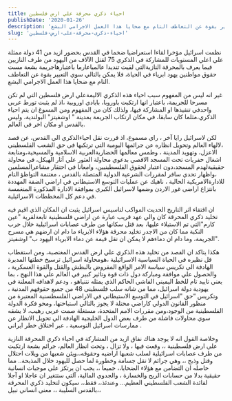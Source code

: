 ```yaml
---
title: احياء ذكري محرقة علي ارض فلسطين
publishDate: '2020-01-26'
description: 'نظمت اسرائيل مؤخرا لقاءا استعراضيا ضخما في القدس بحضور ازيد من 41 دولة ممثلة علي اعلي المستويات للمشاركة في الذكري 75 لقتل الآلاف من اليهود من طرف النازيين فيما يعرف بالمحرقة النازيةالتي لقيت تنديدا عالمياعارما باعتبارهاجريمة بشعة مست حقوق مواطنين يهود ابرياء في الحياة، فلا يمكن بالتالي سوي التعبير بقوة عن التعاطف التام مع ضحايا هذا العمل الاجرامي البشع.'
slug: 'احياء-ذكرى-محرقة-على-ارض-فلسطين'
---
```

نظمت اسرائيل مؤخرا لقاءا استعراضيا ضخما في القدس بحضور ازيد من 41 دولة ممثلة علي اعلي المستويات للمشاركة في الذكري 75 لقتل الآلاف من اليهود من طرف النازيين فيما يعرف بالمحرقة النازيةالتي لقيت تنديدا عالمياعارما باعتبارهاجريمة بشعة مست حقوق مواطنين يهود ابرياء في الحياة، فلا يمكن بالتالي سوي التعبير بقوة عن التعاطف التام مع ضحايا هذا العمل الاجرامي البشع.

غير انه ليس من المفهوم سبب احياء هذه الذكري الاليمةعلي ارض فلسطين التي لم تكن مسرحا للجريمة، باعتبار انها ارتكبت باوروبا، بايادي اوروبية ،اذ لم يثبت تورط عربي واحدفي تنفيذها او المشاركة فيها، ولذلك كان من المفهوم ومن المسوغ ان يتم احياء الذكري،مثلما كان سابقا، في مكان ارتكاب الجريمة بمدينة " اوشفيتز" البولندية، وليس بالقدس او مكان اخر في العالم.

لكن لاسرائيل رايا آخر ، راي مسموع، اذ قررت نقل احياءالذكري الي القدس، عن قصد ،لالهاء العالم وتحويل انظاره عن جرائمها اليومية التي ترتكبها في حق الشعب الفلسطيني الاعزل، وتهويد المدينة ، وطمس معالمها الحضاريةالعربية الاسلامية والمسيحية،ومتابعة اشغال حفريات تحت المسجد الاقصي بدعوي محاولة العثور علي آثار الهيكل، في محاولة حقيقيةلهدم المسجد،دون اعتبار لحقوق الفلسطينيين، وامعانا في احتقار مشاعرالمسلمين ،واظهار تحدي سافر لمقررات الشرعية الدولية المتصلة بالقدس ، مغتنمة التواطؤ التام للادارةالامريكية الحالية ، ناهيك عن عمليات التوسع الاستيطاني في اراضي الضفة المهددة بانتزاع اراضي غور الاردن وضمها لاسرائيل الكبري بموافقة الادارة المذكورة المنغمسة في دعم كل المخططات الاسرائيلية.

ان اقتفاء اثر التاريخ الحديث المواكب لتاسيس اسرائيل يثبت ان المكان الذي اقيم فيه تخليد ذكري المحرقة كان والي عهد قريب عبارة عن اراضي فلسطينية تابعةلقرية "عين كارم"التي تم الاستيلاء عليها، بعد قتل سكانها من طرف عصابات اسرائيلية خلال حرب النكبة مما كان من الاجدر تخليد محرقة هؤلاء الابرياء ما دام ان ارضهم هي مسرح الجريمة، وما دام ان دماءهم لا يمكن ان تقل قيمة عن دماء الابرياء اليهود ب" اوشفيتز".

هكذا يتاكد ان القصد من تخليد هذه الذكري علي ارض القدس المغتصبة، ومن استقطاب قل نظيره في الحياة السياسية الاسرائيلية ،هومحاولة اسرائيل ترسيخ خطتها المدبرة الهادفة الي تكريس سياسة الامر الواقع المفروض بالبطش والقتل والقوة العسكرية ، والحصول علي موافقة ومباركة دول ذات قوة وتاثير كبير في العالم علي هذا النهج ، بما يعني تاييد تام للخط اليميني الفاشي الحاكم الذي يمثله نتنياهو ، ودعم لاهدافه المعلنة في يهودية دولة اسرائيل، مما من شانه سلب فلسطيني 48 من جميع حقوقهم المدنية ، وتكريس “حق "اسرائيل في التوسع الاستيطاني في الاراضي الفلسطسنية المعتبرة من منظور القانون الدولي كاراضي محتلة لا يجوز بالتالي استباحتها، ومحو فكرة الدولة الفلسطينية من الوجود،ومن مقررات الامم المتحدة، مستغلة صمت عربي رهيب، لا يشقه سوي محاولات فاشلة من طرف بعض الدول الخليجية الهادفة الي تحويل الانظار عن ممارسات اسرائيل التوسعية ، عبر اختلاق خطر ايراني .

وخلاصة القول انه لا يوجد هناك نفاق ازيد من المشاركة في احياء ذكري المحرقة النازية علي ارض فلسطينية ،، وقعت فيها ، ولا تزال ، وتحت انظار العالم، جرائم بشعة ارتكبت من طرف عصابات اسرائيلية لسلب شعبها اراضيه وحقوقه،،ويئن شعبها من ويلات احتلال وقتل وذبح ،، وهي جرائم لا تقل جسامة وخطورة لما حصل لليهود خلال المذبحة.. مما حاصله ان التضامن مع هؤلاء الضحايا،، جميعا ،، يجب ان يرتكز علي موجبات انسانية حقيقية بدلا من حسابات الربح والخسارة ، والجدوي المالية، آلتي ستتغير ان عاجلا او آجلا لفائدة الشعب الفلسطيني العظيم... وعندئذ،، فقط،، سيكون لتخليد ذكري المحرقة بالقدس السليبة ،، معني انساني نبيل،،


